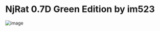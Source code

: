 # NjRat 0.7D Green Edition by im523

![image](https://github.com/user-attachments/assets/e080125e-b230-4793-bbe2-a2e3907d3059)
